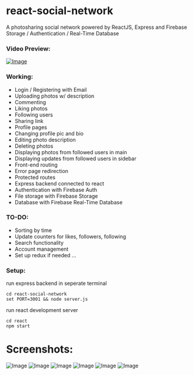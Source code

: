 # react-social-network
A photosharing social network powered by ReactJS, Express and Firebase Storage / Authentication / Real-Time Database

### Video Preview:
[![Image](https://i.imgur.com/tRuPxiN.png)](https://streamable.com/uyrrw)


### Working:
* Login / Registering with Email
* Uploading photos w/ description
* Commenting
* Liking photos
* Following users
* Sharing link
* Profile pages
* Changing profile pic and bio
* Editing photo description
* Deleting photos
* Displaying photos from followed users in main
* Displaying updates from followed users in sidebar
* Front-end routing
* Error page redirection
* Protected routes
* Express backend connected to react
* Authentication with Firebase Auth
* File storage with Firebase Storage
* Database with Firebase Real-Time Database

### TO-DO:
* Sorting by time
* Update counters for likes, followers, following
* Search functionality
* Account management
* Set up redux if needed ...

### Setup:
run express backend in seperate terminal
```
cd react-social-network
set PORT=3001 && node server.js
```

run react development server
```
cd react
npm start
```

# Screenshots:
![Image](https://i.imgur.com/b5gOnFZ.png)
![Image](https://i.imgur.com/FSbuaPz.png)
![Image](https://i.imgur.com/Ub7WROS.png)
![Image](https://i.imgur.com/snUvPFp.png)
![Image](https://i.imgur.com/ByvHIGQ.png)
![Image](https://i.imgur.com/5ZjK7sv.png)